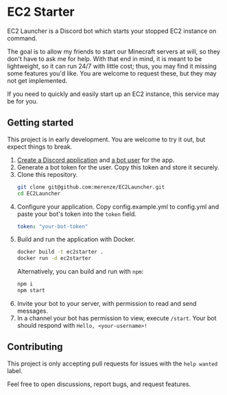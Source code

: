# EC2 Starter

EC2 Launcher is a Discord bot which starts your stopped EC2 instance on command.

The goal is to allow my friends to start our Minecraft servers at will,
so they don't have to ask me for help.
With that end in mind, it is meant to be lightweight, so it can run 24/7 with little cost;
thus, you may find it missing some features you'd like.
You are welcome to request these, but they may not get implemented.

If you need to quickly and easily start up an EC2 instance, this service may be for you.

## Getting started

This project is in early development. You are welcome to try it out, but expect things to break.

1. [Create a Discord application](https://discord.com/developers/docs/getting-started#step-1-creating-an-app)
   and [a bot user](https://discord.com/developers/docs/getting-started#configuring-your-bot) for the app.
2. Generate a bot token for the user. Copy this token and store it securely.
3. Clone this repository.
   ```bash
   git clone git@github.com:merenze/EC2Launcher.git
   cd EC2Launcher
   ```
4. Configure your application. Copy config.example.yml to config.yml and paste your bot's token into the `token` field.
   ```yaml
   token: "your-bot-token"
   ```
5. Build and run the application with Docker.
   ```bash
   docker build -t ec2starter .
   docker run -d ec2starter
   ```
   Alternatively, you can build and run with `npm`:
   ```bash
   npm i
   npm start
   ```
6. Invite your bot to your server, with permission to read and send messages.
7. In a channel your bot has permission to view, execute `/start`.
   Your bot should respond with `Hello, <your-username>!`


## Contributing

This project is only accepting pull requests for issues with the `help wanted` label.

Feel free to open discussions, report bugs, and request features.
